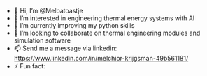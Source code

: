 - 👋 Hi, I’m @Melbatoastje
- 👀 I’m interested in engineering thermal energy systems with AI
- 🌱 I’m currently improving my python skills
- 💞️ I’m looking to collaborate on thermal engineering modules and simulation software
- 📫 Send me a message via linkedin: https://www.linkedin.com/in/melchior-krijgsman-49b561181/
- ⚡ Fun fact: 

<!---
Melbatoastje/Melbatoastje is a ✨ special ✨ repository because its `README.md` (this file) appears on your GitHub profile.
You can click the Preview link to take a look at your changes.
--->
